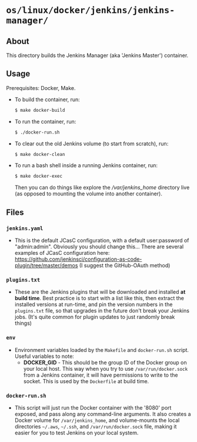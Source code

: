 # `os/linux/docker/jenkins/jenkins-manager/`

## About
This directory builds the Jenkins Manager (aka 'Jenkins Master') container.

## Usage
Prerequisites: Docker, Make.

 - To build the container, run:
   ```bash
   $ make docker-build
   ```
 - To run the container, run:
   ```bash
   $ ./docker-run.sh
   ```
 - To clear out the old Jenkins volume (to start from scratch), run:
   ```bash
   $ make docker-clean
   ```
 - To run a bash shell inside a running Jenkins container, run:
   ```bash
   $ make docker-exec
   ```
   Then you can do things like explore the */var/jenkins_home* directory live (as opposed to mounting the volume into another container).

## Files

### `jenkins.yaml`
 - This is the default JCasC configuration, with a default user:password of "admin:admin". Obviously you should change this... There are several examples of JCasC configuration here: https://github.com/jenkinsci/configuration-as-code-plugin/tree/master/demos (I suggest the GitHub-OAuth method)

### `plugins.txt`
 - These are the Jenkins plugins that will be downloaded and installed **at build time**. Best practice is to start with a list like this, then extract the installed versions at run-time, and pin the version numbers in the `plugins.txt` file, so that upgrades in the future don't break your Jenkins jobs. (It's quite common for plugin updates to just randomly break things)

### `env`
 - Environment variables loaded by the `Makefile` and `docker-run.sh` script. Useful variables to note:
   - **DOCKER_GID** - This should be the group ID of the Docker group on your local host. This way when you try to use `/var/run/docker.sock` from a Jenkins container, it will have permissions to write to the socket. This is used by the `Dockerfile` at build time.

### `docker-run.sh`
 - This script will just run the Docker container with the '8080' port exposed, and pass along any command-line arguments. It also creates a Docker volume for `/var/jenkins_home`, and volume-mounts the local directories `~/.aws`, `~/.ssh`, and `/var/run/docker.sock` file, making it easier for you to test Jenkins on your local system.
